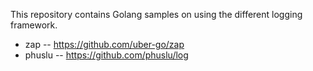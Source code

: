 This repository contains Golang samples on using the different logging framework.

- zap -- https://github.com/uber-go/zap
- phuslu -- https://github.com/phuslu/log
